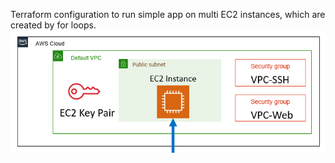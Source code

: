 Terraform configuration to run simple app on multi EC2 instances, which are created by for loops.
![alt text](image.png)
